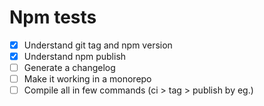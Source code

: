 # Npm tests

- [x] Understand git tag and npm version
- [x] Understand npm publish
- [ ] Generate a changelog
- [ ] Make it working in a monorepo
- [ ] Compile all in few commands (ci > tag > publish by eg.)   